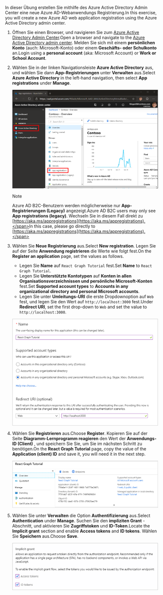 <!-- markdownlint-disable MD002 MD041 -->

<span data-ttu-id="3fd00-101">In dieser Übung erstellen Sie mithilfe des Azure Active Directory Admin Center eine neue Azure AD-Webanwendungs Registrierung.</span><span class="sxs-lookup"><span data-stu-id="3fd00-101">In this exercise, you will create a new Azure AD web application registration using the Azure Active Directory admin center.</span></span>

1. <span data-ttu-id="3fd00-102">Öffnen Sie einen Browser, und navigieren Sie zum [Azure Active Directory Admin Center](https://aad.portal.azure.com).</span><span class="sxs-lookup"><span data-stu-id="3fd00-102">Open a browser and navigate to the [Azure Active Directory admin center](https://aad.portal.azure.com).</span></span> <span data-ttu-id="3fd00-103">Melden Sie sich mit einem **persönlichen Konto** (auch: Microsoft-Konto) oder einem **Geschäfts- oder Schulkonto** an.</span><span class="sxs-lookup"><span data-stu-id="3fd00-103">Login using a **personal account** (aka: Microsoft Account) or **Work or School Account**.</span></span>

1. <span data-ttu-id="3fd00-104">Wählen Sie in der linken Navigationsleiste **Azure Active Directory** aus, und wählen Sie dann **App-Registrierungen** unter **Verwalten** aus.</span><span class="sxs-lookup"><span data-stu-id="3fd00-104">Select **Azure Active Directory** in the left-hand navigation, then select **App registrations** under **Manage**.</span></span>

    ![<span data-ttu-id="3fd00-105">Ein Screenshot der APP-Registrierungen</span><span class="sxs-lookup"><span data-stu-id="3fd00-105">A screenshot of the App registrations</span></span> ](./images/aad-portal-app-registrations.png)

    > [!NOTE]
    > <span data-ttu-id="3fd00-106">Azure AD B2C-Benutzern werden möglicherweise nur **App-Registrierungen (Legacy)** angezeigt.</span><span class="sxs-lookup"><span data-stu-id="3fd00-106">Azure AD B2C users may only see **App registrations (legacy)**.</span></span> <span data-ttu-id="3fd00-107">Wechseln Sie in diesem Fall direkt zu [https://aka.ms/appregistrations](https://aka.ms/appregistrations).</span><span class="sxs-lookup"><span data-stu-id="3fd00-107">In this case, please go directly to [https://aka.ms/appregistrations](https://aka.ms/appregistrations).</span></span>

1. <span data-ttu-id="3fd00-108">Wählen Sie **Neue Registrierung** aus.</span><span class="sxs-lookup"><span data-stu-id="3fd00-108">Select **New registration**.</span></span> <span data-ttu-id="3fd00-109">Legen Sie auf der Seite **Anwendung registrieren** die Werte wie folgt fest.</span><span class="sxs-lookup"><span data-stu-id="3fd00-109">On the **Register an application** page, set the values as follows.</span></span>

    - <span data-ttu-id="3fd00-110">Legen Sie **Name** auf `React Graph Tutorial` fest.</span><span class="sxs-lookup"><span data-stu-id="3fd00-110">Set **Name** to `React Graph Tutorial`.</span></span>
    - <span data-ttu-id="3fd00-111">Legen Sie **Unterstützte Kontotypen** auf **Konten in allen Organisationsverzeichnissen und persönliche Microsoft-Konten** fest.</span><span class="sxs-lookup"><span data-stu-id="3fd00-111">Set **Supported account types** to **Accounts in any organizational directory and personal Microsoft accounts**.</span></span>
    - <span data-ttu-id="3fd00-112">Legen Sie unter **Umleitungs-URI** die erste Dropdownoption auf `Web` fest, und legen Sie den Wert auf `http://localhost:3000` fest.</span><span class="sxs-lookup"><span data-stu-id="3fd00-112">Under **Redirect URI**, set the first drop-down to `Web` and set the value to `http://localhost:3000`.</span></span>

    ![Screenshot der Seite "Anwendung registrieren"](./images/aad-register-an-app.png)

1. <span data-ttu-id="3fd00-114">Wählen Sie **Registrieren** aus.</span><span class="sxs-lookup"><span data-stu-id="3fd00-114">Choose **Register**.</span></span> <span data-ttu-id="3fd00-115">Kopieren Sie auf der Seite **Diagramm-Lernprogramm reagieren** den Wert der **Anwendungs-ID (Client)** , und speichern Sie Sie, um Sie im nächsten Schritt zu benötigen.</span><span class="sxs-lookup"><span data-stu-id="3fd00-115">On the **React Graph Tutorial** page, copy the value of the **Application (client) ID** and save it, you will need it in the next step.</span></span>

    ![Ein Screenshot der Anwendungs-ID der neuen App-Registrierung](./images/aad-application-id.png)

1. <span data-ttu-id="3fd00-117">Wählen Sie unter **Verwalten** die Option **Authentifizierung** aus.</span><span class="sxs-lookup"><span data-stu-id="3fd00-117">Select **Authentication** under **Manage**.</span></span> <span data-ttu-id="3fd00-118">Suchen Sie den **impliziten Grant** -Abschnitt, und aktivieren Sie **Zugriffstoken** und **ID-Token**.</span><span class="sxs-lookup"><span data-stu-id="3fd00-118">Locate the **Implicit grant** section and enable **Access tokens** and **ID tokens**.</span></span> <span data-ttu-id="3fd00-119">Wählen Sie **Speichern** aus.</span><span class="sxs-lookup"><span data-stu-id="3fd00-119">Choose **Save**.</span></span>

    ![Screenshot des impliziten Grant-Abschnitts](./images/aad-implicit-grant.png)
